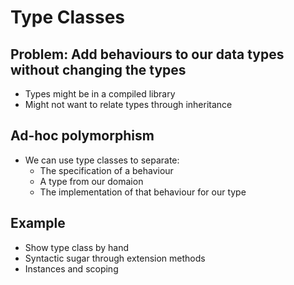 # Type Classes

## Problem: Add behaviours to our data types without changing the types

* Types might be in a compiled library
* Might not want to relate types through inheritance

## Ad-hoc polymorphism

* We can use type classes to separate:
  * The specification of a behaviour
  * A type from our domaion
  * The implementation of that behaviour for our type

## Example
  * Show type class by hand
  * Syntactic sugar through extension methods
  * Instances and scoping
